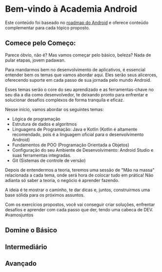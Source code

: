 # Bem-vindo à Academia Android

Este conteúdo foi baseado no [roadmap do Android](https://roadmap.sh/android) e oferece conteúdo complementar para cada tópico proposto.

## Comece pelo Começo:
Parece óbvio, não é? Mas vamos começar pelo básico, beleza? Nada de pular etapas, jovem padawan.

Para mandarmos bem no desenvolvimento de aplicativos, é essencial entender bem os temas que vamos abordar aqui.  Eles serão seus alicerces, oferecendo suporte em cada passo de sua jornada pelo mundo Android.

Esses temas serão o core do seu aprendizado e as ferramentas-chave no seu dia a dia como desenvolvedor, te deixando pronto para enfrentar e solucionar desafios complexos de forma tranquila e eficaz.

Nesse início, vamos abordar os seguintes temas:
- Lógica de programação
- Estrutura de dados e algoritmos
- Linguagens de Programação: Java e Kotlin (Kotlin é altamente recomendado, pois é a linguagem oficial para o desenvolvimento Android)
- Fundamentos de POO (Programação Orientada a Objetos)
- Configuração do seu Ambiente de Desenvolvimento: Android Studio e suas ferramentas integradas.
- Git (Sistemas de controle de versão)

Depois de entendermos a teoria, teremos uma sessão de "Mão na massa" relacionada a cada tema, onde será hora de colocar tudo em prática! Não adianta só saber a teoria, o negócio é aprender fazendo.

A ideia é te mostrar o caminho, te dar dicas e, juntos, construirmos uma base sólida para os próximos assuntos.

Com os exercícios propostos, você vai conseguir criar soluções, enfrentar desafios e aprender com cada passo que der, tendo uma cabeca de DEV. #vamosjuntos


## Domine o Básico

## Intermediário

## Avançado